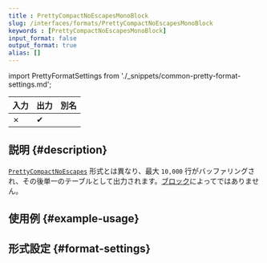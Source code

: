 ```yaml
---
title : PrettyCompactNoEscapesMonoBlock
slug: /interfaces/formats/PrettyCompactNoEscapesMonoBlock
keywords : [PrettyCompactNoEscapesMonoBlock]
input_format: false
output_format: true
alias: []
---
```


import PrettyFormatSettings from './_snippets/common-pretty-format-settings.md';

| 入力 | 出力  | 別名 |
|-------|---------|-------|
| ✗     | ✔       |       |

## 説明 {#description}

[`PrettyCompactNoEscapes`](./PrettyCompactNoEscapes.md) 形式とは異なり、最大 `10,000` 行がバッファリングされ、その後単一のテーブルとして出力されます。[ブロック](../../../development/architecture.md/#block-block)によってではありません。

## 使用例 {#example-usage}

## 形式設定 {#format-settings}

<PrettyFormatSettings/>
